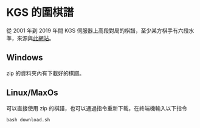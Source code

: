 # KGS 的圍棋譜

從 2001 年到 2019 年間 KGS 伺服器上高段對局的棋譜，至少某方棋手有六段水準，來源與[此網站](https://www.u-go.net/gamerecords/)。

## Windows

zip 的資料夾內有下載好的棋譜。

## Linux/MaxOs

可以直接使用 zip 的棋譜，也可以通過指令重新下載，在終端機輸入以下指令

    bash download.sh


